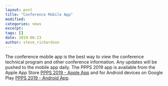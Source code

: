 ```yaml
---
layout: post
title: "Conference Mobile App"
modified:
categories: news
excerpt:
tags: []
date: 2019-06-23
author: steve_richardson
---
```


The conference mobile app is the best way to view the conference technical program and other conference information. Any updates will be pushed to the mobile app daily. The PPPS 2019 app is available from the Apple App Store [PPPS 2019 - Apple App](https://apps.apple.com/us/app/ppps-2019/id1457191911?mt=8) and for Android devices on Google Play [PPPS 2019 - Android App](https://play.google.com/store/apps/details?id=pl.pcss.ppps2019). 
